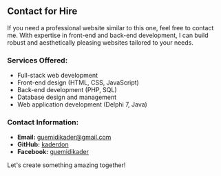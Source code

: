 ## Contact for Hire

If you need a professional website similar to this one, feel free to contact me. With expertise in front-end and back-end development, I can build robust and aesthetically pleasing websites tailored to your needs.

### Services Offered:
- Full-stack web development
- Front-end design (HTML, CSS, JavaScript)
- Back-end development (PHP, SQL)
- Database design and management
- Web application development (Delphi 7, Java)

### Contact Information:
- **Email:** guemidikader@gmail.com
- **GitHub:** [kaderdon](https://github.com/kaderdon)
- **Facebook:** [guemidikader](https://facebook.com/guemidikader)

Let's create something amazing together!
